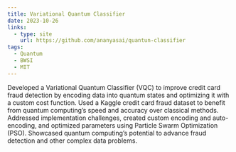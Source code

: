 ```yaml
---
title: Variational Quantum Classifier
date: 2023-10-26
links:
  - type: site
    url: https://github.com/ananyasai/quantun-classifier
tags:
  - Quantum
  - BWSI
  - MIT
---
```


Developed a Variational Quantum Classifier (VQC) to improve credit card fraud detection by encoding data into quantum states and optimizing it with a custom cost function.
Used a Kaggle credit card fraud dataset to benefit from quantum computing’s speed and accuracy over classical methods.
Addressed implementation challenges, created custom encoding and auto-encoding, and optimized parameters using Particle Swarm Optimization (PSO).
Showcased quantum computing’s potential to advance fraud detection and other complex data problems.

<!--more-->
